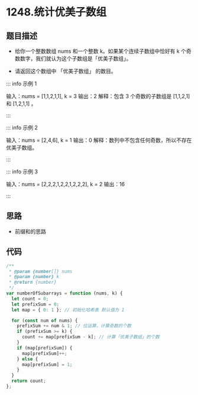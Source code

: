 # 1248.统计优美子数组

## 题目描述

- 给你一个整数数组 nums 和一个整数 k。如果某个连续子数组中恰好有 k 个奇数数字，我们就认为这个子数组是「优美子数组」。

- 请返回这个数组中 「优美子数组」 的数目。

::: info 示例 1

输入：nums = [1,1,2,1,1], k = 3
输出：2
解释：包含 3 个奇数的子数组是 [1,1,2,1] 和 [1,2,1,1] 。

:::

::: info 示例 2

输入：nums = [2,4,6], k = 1
输出：0
解释：数列中不包含任何奇数，所以不存在优美子数组。

:::

::: info 示例 3

输入：nums = [2,2,2,1,2,2,1,2,2,2], k = 2
输出：16

:::

## 思路

- 前缀和的思路

## 代码

```js
/**
 * @param {number[]} nums
 * @param {number} k
 * @return {number}
 */
var numberOfSubarrays = function (nums, k) {
  let count = 0;
  let prefixSum = 0;
  let map = { 0: 1 }; // 初始化哈希表 默认值为 1

  for (const num of nums) {
    prefixSum += num & 1; // 位运算，计算奇数的个数
    if (prefixSum >= k) {
      count += map[prefixSum - k]; // 计算「优美子数组」的个数
    }
    if (map[prefixSum]) {
      map[prefixSum]++;
    } else {
      map[prefixSum] = 1;
    }
  }
  return count;
};
```
